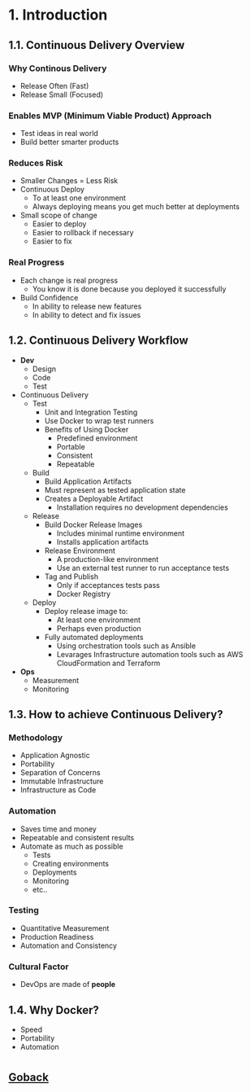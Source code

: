 # 1. Introduction

## 1.1. Continuous Delivery Overview

### Why Continous Delivery
- Release Often (Fast)
- Release Small (Focused)

### Enables MVP (Minimum Viable Product) Approach

- Test ideas in real world
- Build better smarter products

### Reduces Risk
- Smaller Changes = Less Risk
- Continuous Deploy
    - To at least one environment
    - Always deploying means you get much better at deployments
- Small scope of change
    - Easier to deploy
    - Easier to rollback if necessary
    - Easier to fix

### Real Progress
- Each change is real progress
    - You know it is done because you deployed it successfully
- Build Confidence
    - In ability to release new features
    - In ability to detect and fix issues

## 1.2. Continuous Delivery Workflow

- **Dev**
    - Design
    - Code
    - Test
- Continuous Delivery
    - Test
        - Unit and Integration Testing
        - Use Docker to wrap test runners
        - Benefits of Using Docker
            - Predefined environment
            - Portable
            - Consistent
            - Repeatable
    - Build
        - Build Application Artifacts
        - Must represent as tested application state
        - Creates a Deployable Artifact
            - Installation requires no development dependencies
    - Release
        - Build Docker Release Images
            - Includes minimal runtime environment
            - Installs application artifacts
        - Release Environment
            - A production-like environment
            - Use an external test runner to run acceptance tests
        - Tag and Publish
            - Only if acceptances tests pass
            - Docker Registry
    - Deploy
        - Deploy release image to:
            - At least one environment
            - Perhaps even production
        - Fully automated deployments
            - Using orchestration tools such as Ansible
            - Levarages Infrastructure automation tools such as AWS CloudFormation and Terraform
- **Ops**
    - Measurement
    - Monitoring

## 1.3. How to achieve Continuous Delivery?

### Methodology
- Application Agnostic
- Portability
- Separation of Concerns
- Immutable Infrastructure
- Infrastructure as Code

### Automation
- Saves time and money
- Repeatable and consistent results
- Automate as much as possible
    - Tests 
    - Creating environments
    - Deployments
    - Monitoring
    - etc..

### Testing
- Quantitative Measurement
- Production Readiness
- Automation and Consistency

### Cultural Factor
- DevOps are made of **people**

## 1.4. Why Docker?

- Speed
- Portability
- Automation

#
## [Goback](./index.md)